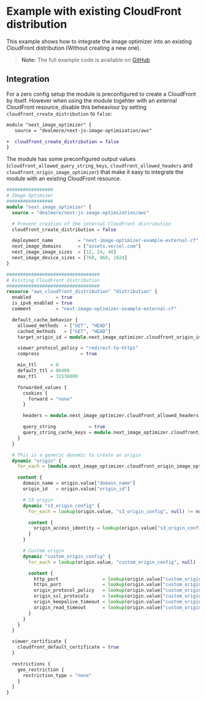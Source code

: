 # Example with existing CloudFront distribution

This example shows how to integrate the image optimizer into an existing CloudFront distribution (Without creating a new one).

> **Note:** The full example code is available on [GitHub](https://github.com/dealmore/terraform-aws-next-js-image-optimization/tree/main/examples/with-existing-cloudfront)

## Integration

For a zero config setup the module is preconfigured to create a CloudFront by itself.
However when using the module togehter with an external CloudFront resource, disable this beheaviour by setting `cloudfront_create_distribution` to `false`:

```diff
module "next_image_optimizer" {
   source = "dealmore/next-js-image-optimization/aws"

+  cloudfront_create_distribution = false
}
```

The module has some preconfigured output values (`cloudfront_allowed_query_string_keys`, `cloudfront_allowed_headers` and `cloudfront_origin_image_optimizer`) that make it easy to integrate the module with an existing CloudFront resource.

```tf
#################
# Image Optimizer
#################
module "next_image_optimizer" {
  source = "dealmore/next-js-image-optimization/aws"

  # Prevent creation of the internal CloudFront distribution
  cloudfront_create_distribution = false

  deployment_name         = "next-image-optimizer-example-external-cf"
  next_image_domains      = ["assets.vercel.com"]
  next_image_image_sizes  = [12, 24, 48]
  next_image_device_sizes = [760, 960, 1024]
}

##################################
# Existing CloudFront distribution
##################################
resource "aws_cloudfront_distribution" "distribution" {
  enabled         = true
  is_ipv6_enabled = true
  comment         = "next-image-optimizer-example-external-cf"

  default_cache_behavior {
    allowed_methods  = ["GET", "HEAD"]
    cached_methods   = ["GET", "HEAD"]
    target_origin_id = module.next_image_optimizer.cloudfront_origin_image_optimizer.origin_id

    viewer_protocol_policy = "redirect-to-https"
    compress               = true

    min_ttl     = 0
    default_ttl = 86400
    max_ttl     = 31536000

    forwarded_values {
      cookies {
        forward = "none"
      }

      headers = module.next_image_optimizer.cloudfront_allowed_headers

      query_string            = true
      query_string_cache_keys = module.next_image_optimizer.cloudfront_allowed_query_string_keys
    }
  }

  # This is a generic dynamic to create an origin
  dynamic "origin" {
    for_each = [module.next_image_optimizer.cloudfront_origin_image_optimizer]

    content {
      domain_name = origin.value["domain_name"]
      origin_id   = origin.value["origin_id"]

      # S3 origin
      dynamic "s3_origin_config" {
        for_each = lookup(origin.value, "s3_origin_config", null) != null ? [true] : []

        content {
          origin_access_identity = lookup(origin.value["s3_origin_config"], "origin_access_identity", null)
        }
      }

      # Custom origin
      dynamic "custom_origin_config" {
        for_each = lookup(origin.value, "custom_origin_config", null) != null ? [true] : []

        content {
          http_port                = lookup(origin.value["custom_origin_config"], "http_port", null)
          https_port               = lookup(origin.value["custom_origin_config"], "https_port", null)
          origin_protocol_policy   = lookup(origin.value["custom_origin_config"], "origin_protocol_policy", null)
          origin_ssl_protocols     = lookup(origin.value["custom_origin_config"], "origin_ssl_protocols", null)
          origin_keepalive_timeout = lookup(origin.value["custom_origin_config"], "origin_keepalive_timeout", null)
          origin_read_timeout      = lookup(origin.value["custom_origin_config"], "origin_read_timeout", null)
        }
      }
    }
  }

  viewer_certificate {
    cloudfront_default_certificate = true
  }

  restrictions {
    geo_restriction {
      restriction_type = "none"
    }
  }
}
```

